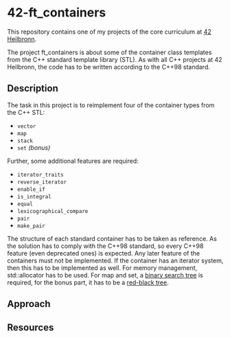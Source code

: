 # 42-ft_containers

This repository contains one of my projects of the core curriculum at [42 Heilbronn].

The project ft_containers is about some of the container class templates from the C++ standard template library (STL).
As with all C++ projects at 42 Heilbronn, the code has to be written according to the C++98 standard.

## Description

The task in this project is to reimplement four of the container types from the C++ STL:

- `vector`
- `map`
- `stack`
- `set` _(bonus)_

Further, some additional features are required:
- `iterator_traits`
- `reverse_iterator`
- `enable_if`
- `is_integral`
- `equal`
- `lexicographical_compare`
- `pair`
- `make_pair`

The structure of each standard container has to be taken as reference.
As the solution has to comply with the C++98 standard, so every C++98 feature (even deprecated ones) is expected.
Any later feature of the containers must not be implemented.
If the container has an iterator system, then this has to be implemented as well.
For memory management, std::allocator has to be used.
For map and set, a [binary search tree] is required, for the bonus part, it has to be a [red-black tree].

## Approach

## Resources


[42 Heilbronn]: https://www.42heilbronn.de/learncoderepeat
[binary search tree]: https://en.wikipedia.org/wiki/Binary_search_tree
[red-black tree]: https://en.wikipedia.org/wiki/Red-black_tree